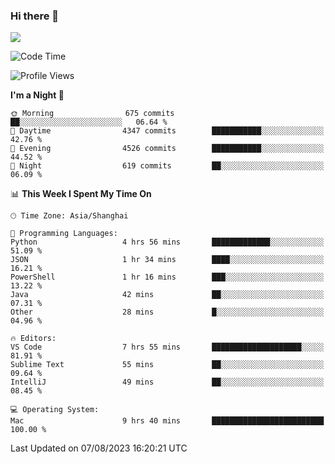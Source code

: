 ### Hi there 👋

<!--
**JJAYCHEN1e/jjaychen1e** is a ✨ _special_ ✨ repository because its `README.md` (this file) appears on your GitHub profile.

Here are some ideas to get you started:

- 🔭 I’m currently working on ...
- 🌱 I’m currently learning ...
- 👯 I’m looking to collaborate on ...
- 🤔 I’m looking for help with ...
- 💬 Ask me about ...
- 📫 How to reach me: ...
- 😄 Pronouns: ...
- ⚡ Fun fact: ...
-->

[![](https://github-readme-stats.vercel.app/api?username=jjaychen1e&show_icons=true)](https://github.com/jjaychen1e/github-readme-stats?count_private=true)

<!--START_SECTION:waka-->
![Code Time](http://img.shields.io/badge/Code%20Time-831%20hrs%2042%20mins-blue)

![Profile Views](http://img.shields.io/badge/Profile%20Views-0-blue)

**I'm a Night 🦉** 

```text
🌞 Morning                675 commits         ██░░░░░░░░░░░░░░░░░░░░░░░   06.64 % 
🌆 Daytime                4347 commits        ███████████░░░░░░░░░░░░░░   42.76 % 
🌃 Evening                4526 commits        ███████████░░░░░░░░░░░░░░   44.52 % 
🌙 Night                  619 commits         ██░░░░░░░░░░░░░░░░░░░░░░░   06.09 % 
```


📊 **This Week I Spent My Time On** 

```text
🕑︎ Time Zone: Asia/Shanghai

💬 Programming Languages: 
Python                   4 hrs 56 mins       █████████████░░░░░░░░░░░░   51.09 % 
JSON                     1 hr 34 mins        ████░░░░░░░░░░░░░░░░░░░░░   16.21 % 
PowerShell               1 hr 16 mins        ███░░░░░░░░░░░░░░░░░░░░░░   13.22 % 
Java                     42 mins             ██░░░░░░░░░░░░░░░░░░░░░░░   07.31 % 
Other                    28 mins             █░░░░░░░░░░░░░░░░░░░░░░░░   04.96 % 

🔥 Editors: 
VS Code                  7 hrs 55 mins       ████████████████████░░░░░   81.91 % 
Sublime Text             55 mins             ██░░░░░░░░░░░░░░░░░░░░░░░   09.64 % 
IntelliJ                 49 mins             ██░░░░░░░░░░░░░░░░░░░░░░░   08.45 % 

💻 Operating System: 
Mac                      9 hrs 40 mins       █████████████████████████   100.00 % 
```


 Last Updated on 07/08/2023 16:20:21 UTC
<!--END_SECTION:waka-->
